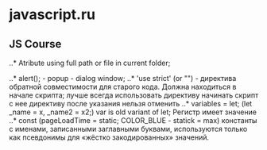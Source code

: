 # javascript.ru
## JS Course

<!-- its comment -->

..* <script src="" > </script>
Atribute using full path or file in current folder;
<script src="file.js">
  alert(1); // содержимое игнорируется, так как есть атрибут src
</script>

..* alert(); - popup - dialog window;
..* 'use strict' (or "") - директива обратной совместимости для старого кода. Должна находиться в начале скрипта;
    лучше всегда использовать директиву
    начинать скрипт с нее
    директиву после указания нельзя отменить
..* variables = let; (let _name = x, _name2 = x2;)
    var is old variant of let;
    Регистр имеет значение
..* const  (pageLoadTime = static; COLOR_BLUE - statick = max)
    константы с именами, записанными заглавными буквами, используются 
    только как псевдонимы для «жёстко закодированных» значений.
    